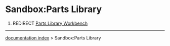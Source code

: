 # Sandbox:Parts Library
1.  REDIRECT [Parts Library Workbench](Parts_Library_Workbench.md)

---
[documentation index](../README.md) > Sandbox:Parts Library
